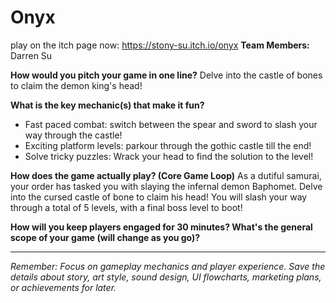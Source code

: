 # Onyx 
play on the itch page now: https://stony-su.itch.io/onyx
**Team Members:** Darren Su

**How would you pitch your game in one line?**
Delve into the castle of bones to claim the demon king's head!

**What is the key mechanic(s) that make it fun?**
- Fast paced combat: switch between the spear and sword to slash your way through the castle!
- Exciting platform levels: parkour through the gothic castle till the end!
- Solve tricky puzzles: Wrack your head to find the solution to the level!

**How does the game actually play? (Core Game Loop)**
As a dutiful samurai, your order has tasked you with slaying the infernal demon Baphomet. Delve into the cursed castle of bone to claim his head!
You will slash your way through a total of 5 levels, with a final boss level to boot!

**How will you keep players engaged for 30 minutes? What's the general scope of your game (will change as you go)?**

---
*Remember: Focus on gameplay mechanics and player experience. Save the details about story, art style, sound design, UI flowcharts, marketing plans, or achievements for later.*
